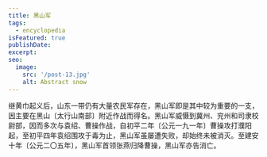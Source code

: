 ```yaml
---
title: 黑山军
tags:
  - encyclopedia
isFeatured: true
publishDate: 
excerpt: 
seo:
  image:
    src: '/post-13.jpg'
    alt: Abstract snow
---
```


继黄巾起义后，山东一带仍有大量农民军存在，黑山军即是其中较为重要的一支，因主要在黑山〔太行山南部〕附近作战而得名。黑山军威慑到冀州、兖州和司隶校尉部，因而多次与袁绍、曹操作战，自初平二年〔公元一九一年〕曹操攻打濮阳起，至初平四年袁绍围攻于毒为止，黑山军虽屡遭失败，却始终未被消灭。至建安十年〔公元二〇五年〕，黑山军首领张燕归降曹操，黑山军亦告消亡。
